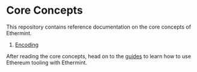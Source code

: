 <!--
order: false
parent:
  order: 4
-->

# Core Concepts

This repository contains reference documentation on the core concepts of Ethermint.

1. [Encoding](./encoding.md)

After reading the core concepts, head on to the [guides](../validatorsGuide/guides/README.md) to learn how to use Ethereum tooling with Ethermint.
